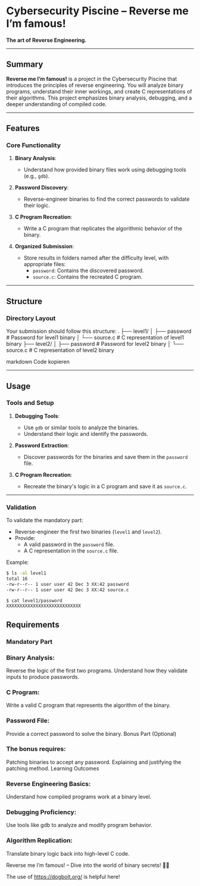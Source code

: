 # Cybersecurity Piscine – Reverse me I’m famous!

**The art of Reverse Engineering.**

---

## Summary

**Reverse me I’m famous!** is a project in the Cybersecurity Piscine that introduces the principles of reverse engineering. You will analyze binary programs, understand their inner workings, and create C representations of their algorithms. This project emphasizes binary analysis, debugging, and a deeper understanding of compiled code.

---

## Features

### Core Functionality

1. **Binary Analysis**:
   - Understand how provided binary files work using debugging tools (e.g., `gdb`).

2. **Password Discovery**:
   - Reverse-engineer binaries to find the correct passwords to validate their logic.

3. **C Program Recreation**:
   - Write a C program that replicates the algorithmic behavior of the binary.

4. **Organized Submission**:
   - Store results in folders named after the difficulty level, with appropriate files:
     - `password`: Contains the discovered password.
     - `source.c`: Contains the recreated C program.

---

## Structure

### Directory Layout

Your submission should follow this structure:
. ├── level1/ │ ├── password # Password for level1 binary │ └── source.c # C representation of level1 binary ├── level2/ │ ├── password # Password for level2 binary │ └── source.c # C representation of level2 binary

markdown
Code kopieren

---

## Usage

### Tools and Setup

1. **Debugging Tools**:
   - Use `gdb` or similar tools to analyze the binaries.
   - Understand their logic and identify the passwords.

2. **Password Extraction**:
   - Discover passwords for the binaries and save them in the `password` file.

3. **C Program Recreation**:
   - Recreate the binary's logic in a C program and save it as `source.c`.

---

### Validation

To validate the mandatory part:
- Reverse-engineer the first two binaries (`level1` and `level2`).
- Provide:
  - A valid password in the `password` file.
  - A C representation in the `source.c` file.

Example:
```bash
$ ls -al level1
total 16
-rw-r--r-- 1 user user 42 Dec 3 XX:42 password
-rw-r--r-- 1 user user 42 Dec 3 XX:42 source.c

$ cat level1/password
XXXXXXXXXXXXXXXXXXXXXXXXXXXX
```

## Requirements
### Mandatory Part

### Binary Analysis:

Reverse the logic of the first two programs.
Understand how they validate inputs to produce passwords.

### C Program:

Write a valid C program that represents the algorithm of the binary.

### Password File:

Provide a correct password to solve the binary.
Bonus Part (Optional)

### The bonus requires:

Patching binaries to accept any password.
Explaining and justifying the patching method.
Learning Outcomes

### Reverse Engineering Basics:
Understand how compiled programs work at a binary level.

### Debugging Proficiency:
Use tools like gdb to analyze and modify program behavior.

### Algorithm Replication:
Translate binary logic back into high-level C code.

Reverse me I’m famous! – Dive into the world of binary secrets! 🕵️‍♂️

The use of https://dogbolt.org/ is helpful here!
